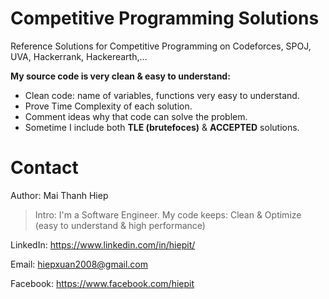 # Competitive Programming Solutions
Reference Solutions for Competitive Programming on Codeforces, SPOJ, UVA, Hackerrank, Hackerearth,…

**My source code is very clean & easy to understand:**
- Clean code: name of variables, functions very easy to understand.
- Prove Time Complexity of each solution.
- Comment ideas why that code can solve the problem.
- Sometime I include both **TLE (brutefoces)** & **ACCEPTED** solutions.

# Contact
Author: Mai Thanh Hiep

>Intro: I'm a Software Engineer. My code keeps: Clean & Optimize (easy to understand & high performance)

LinkedIn: https://www.linkedin.com/in/hiepit/

Email: hiepxuan2008@gmail.com

Facebook: https://www.facebook.com/hiepit
